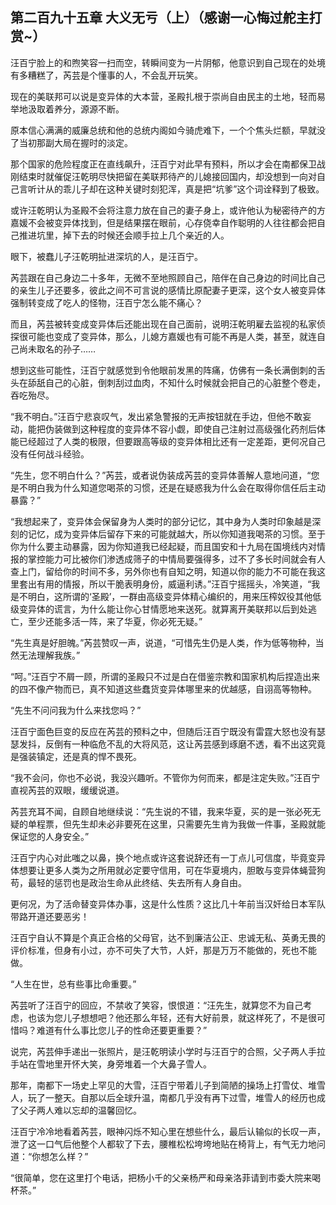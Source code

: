 ## 第二百九十五章 大义无亏（上）（感谢一心悔过舵主打赏~）
汪百宁脸上的和煦笑容一扫而空，转瞬间变为一片阴郁，他意识到自己现在的处境有多糟糕了，芮芸是个懂事的人，不会乱开玩笑。

现在的美联邦可以说是变异体的大本营，圣殿扎根于崇尚自由民主的土地，轻而易举地汲取着养分，源源不断。

原本信心满满的威廉总统和他的总统内阁如今骑虎难下，一个个焦头烂额，早就没了当初那副大局在握时的淡定。

那个国家的危险程度正在直线飙升，汪百宁对此早有预料，所以才会在南都保卫战刚结束时就催促汪乾明尽快把留在美联邦待产的儿媳接回国内，却没想到一向对自己言听计从的乖儿子却在这种关键时刻犯浑，真是把“坑爹”这个词诠释到了极致。

或许汪乾明认为圣殿不会将注意力放在自己的妻子身上，或许他认为秘密待产的方嘉媛不会被变异体找到，但是结果摆在眼前，心存侥幸自作聪明的人往往都会把自己推进坑里，掉下去的时候还会顺手拉上几个亲近的人。

眼下，被蠢儿子汪乾明扯进深坑的人，是汪百宁。

芮芸跟在自己身边二十多年，无微不至地照顾自己，陪伴在自己身边的时间比自己的亲生儿子还要多，彼此之间不可言说的感情比原配妻子更深，这个女人被变异体强制转变成了吃人的怪物，汪百宁怎么能不痛心？

而且，芮芸被转变成变异体后还能出现在自己面前，说明汪乾明雇去监视的私家侦探很可能也变成了变异体，那么，儿媳方嘉媛也有可能不再是人类，甚至，就连自己尚未取名的孙子……

想到这些可能性，汪百宁就感觉到令他眼前发黑的阵痛，仿佛有一条长满倒刺的舌头在舔舐自己的心脏，倒刺刮过血肉，不知什么时候就会把自己的心脏整个卷走，吞吃殆尽。

“我不明白。”汪百宁悲哀叹气，发出紧急警报的无声按钮就在手边，但他不敢妄动，能把伪装做到这种程度的变异体不容小觑，即使自己注射过高级强化药剂后体能已经超过了人类的极限，但要跟高等级的变异体相比还有一定差距，更何况自己没有任何战斗经验。

“先生，您不明白什么？”芮芸，或者说伪装成芮芸的变异体善解人意地问道，“您是不明白我为什么知道您喝茶的习惯，还是在疑惑我为什么会在取得你信任后主动暴露？”

“我想起来了，变异体会保留身为人类时的部分记忆，其中身为人类时印象越是深刻的记忆，成为变异体后留存下来的可能就越大，所以你知道我喝茶的习惯。至于你为什么要主动暴露，因为你知道我已经起疑，而且国安和十九局在国境线内对情报的掌控能力可比被你们渗透成筛子的中情局要强得多，过不了多长时间就会有人查上门，留给你的时间不多，另外你也有自知之明，知道以你的能力不可能在我这里套出有用的情报，所以干脆表明身份，威逼利诱。”汪百宁摇摇头，冷笑道，“我是不明白，这所谓的‘圣殿’，一群由高级变异体精心编织的，用来压榨奴役其他低级变异体的谎言，为什么能让你心甘情愿地来送死。就算离开美联邦以后到处逃亡，至少还能多活一阵，来了华夏，你必死无疑。”

“先生真是好胆魄。”芮芸赞叹一声，说道，“可惜先生仍是人类，作为低等物种，当然无法理解我族。”

“呵。”汪百宁不屑一顾，所谓的圣殿只不过是白在借鉴宗教和国家机构后捏造出来的四不像产物而已，真不知道这些蠢货变异体哪里来的优越感，自诩高等物种。

“先生不问问我为什么来找您吗？”

汪百宁面色巨变的反应在芮芸的预料之中，但随后汪百宁既没有雷霆大怒也没有瑟瑟发抖，反倒有一种临危不乱的大将风范，这让芮芸感到琢磨不透，看不出这究竟是强装镇定，还是真的悍不畏死。

“我不会问，你也不必说，我没兴趣听。不管你为何而来，都是注定失败。”汪百宁直视芮芸的双眼，缓缓说道。

芮芸充耳不闻，自顾自地继续说：“先生说的不错，我来华夏，买的是一张必死无疑的单程票，但先生却未必非要死在这里，只需要先生肯为我做一件事，圣殿就能保证您的人身安全。”

汪百宁内心对此嗤之以鼻，换个地点或许这套说辞还有一丁点儿可信度，毕竟变异体想要让更多人类为之所用就必定要守信用，可在华夏境内，胆敢与变异体蝇营狗苟，最轻的惩罚也是政治生命从此终结、失去所有人身自由。

更何况，为了活命替变异体办事，这是什么性质？这比几十年前当汉奸给日本军队带路开道还要恶劣！

汪百宁自认不算是个真正合格的父母官，达不到廉洁公正、忠诚无私、英勇无畏的评价标准，但身有小过，亦不可失了大节，人奸，那是万万不能做的，死也不能做。

“人生在世，总有些事比命重要。”

芮芸听了汪百宁的回应，不禁收了笑容，恨恨道：“汪先生，就算您不为自己考虑，也该为您儿子想想吧？他还那么年轻，还有大好前景，就这样死了，不是很可惜吗？难道有什么事比您儿子的性命还要更重要？”

说完，芮芸伸手递出一张照片，是汪乾明读小学时与汪百宁的合照，父子两人手拉手站在雪地里开怀大笑，身旁堆着一个大鼻子雪人。

那年，南都下一场史上罕见的大雪，汪百宁带着儿子到简陋的操场上打雪仗、堆雪人，玩了一整天。自那以后全球升温，南都几乎没有再下过雪，堆雪人的经历也成了父子两人难以忘却的温馨回忆。

汪百宁冷冷地看着芮芸，眼神闪烁不知心里在想些什么，最后认输似的长叹一声，泄了这一口气后他整个人都软了下去，腰椎松松垮垮地贴在椅背上，有气无力地问道：“你想怎么样？”

“很简单，您在这里打个电话，把杨小千的父亲杨严和母亲洛菲请到市委大院来喝杯茶。”

